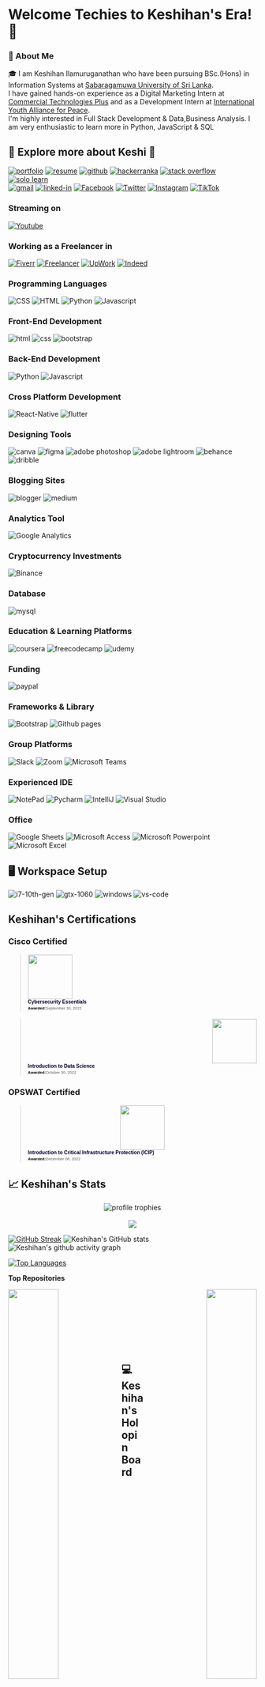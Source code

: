 # Welcome Techies to Keshihan's Era! 👋

### 🚀 About Me

🎓 I am Keshihan Ilamuruganathan who have been pursuing BSc.(Hons) in Information Systems at [Sabaragamuwa University of Sri Lanka](https://www.sab.ac.lk/). <br> 
I have gained hands-on experience as a Digital Marketing Intern at [Commercial Technologies Plus](https://www.commercialtp.com/) and as a Development Intern at [International Youth Alliance for Peace](https://iyap.global/). <br>
I'm highly interested in Full Stack Development & Data,Business Analysis. I am very enthusiastic to learn more in Python, JavaScript & SQL

## 🔗 Explore more about Keshi 🚀

[![portfolio](https://img.shields.io/badge/Portfolio-5340ff?style=for-the-badge&logo=Google-chrome&logoColor=white)](https://linktr.ee/keshihan)
[![resume](https://img.shields.io/badge/Resume-4285F4?style=for-the-badge&logo=read-the-docs&logoColor=white)](https://drive.google.com/file/d/1tpje7WdTM3NhV7Pdx9R4kv4EFE9Hmra7/view?usp=drive_open)
[![github](https://img.shields.io/badge/GitHub-000000?style=for-the-badge&logo=GitHub&logoColor=white)](https://github.com/keshihan019)
[![hackerranka](https://img.shields.io/badge/-Hackerrank-2EC866?style=for-the-badge&logo=HackerRank&logoColor=white)](https://www.hackerrank.com/keshihan0000)
[![stack overflow](https://img.shields.io/badge/Stack_Overflow-FE7A16?style=for-the-badge&logo=stack-overflow&logoColor=white)](https://stackoverflow.com/users/20063836/keshihan-ilamuruganathan)
[![solo learn](https://img.shields.io/badge/-Sololearn-3a464b?style=for-the-badge&logo=Sololearn&logoColor=white)](https://www.sololearn.com/profile/18131111) <br>
[![gmail](https://img.shields.io/badge/Gmail-D14836?style=for-the-badge&logo=Gmail&logoColor=white)](mailto:keshihan0000@gmail.com)
[![linked-in](https://img.shields.io/badge/Linked_In-0077B5?style=for-the-badge&logo=LinkedIn&logoColor=white)](https://www.linkedin.com/in/keshihan/)
[![Facebook](https://img.shields.io/badge/Facebook-1877F2?style=for-the-badge&logo=facebook&logoColor=white)](https://www.facebook.com/KeshihanIlamuruganathan)
[![Twitter](https://img.shields.io/badge/Twitter-1DA1F2?style=for-the-badge&logo=twitter&logoColor=white)](https://www.twitter.com/Keshihan4)
[![Instagram](https://img.shields.io/badge/Instagram-E4405F?style=for-the-badge&logo=instagram&logoColor=white)](https://www.instagram.com/keshihan_19)
[![TikTok](https://img.shields.io/badge/TikTok-000000?style=for-the-badge&logo=tiktok&logoColor=white)](https://www.tiktok.com/@keshihan_19)


### Streaming on

[![Youtube](https://img.shields.io/badge/YouTube-FF0000?style=for-the-badge&logo=youtube&logoColor=white)](https://www.youtube.com/channel/UCewC3HIV1PW4iQFncs8Nqxw)


### Working as a Freelancer in

[![Fiverr](https://img.shields.io/badge/fiverr-1DBF73?style=for-the-badge&logo=fiverr&logoColor=white)](https://www.fiverr.com/keshihan?up_rollout=true)
[![Freelancer](https://img.shields.io/badge/Freelancer-29B2FE?style=for-the-badge&logo=Freelancer&logoColor=white)](https://www.freelancer.com/u/keshihan19)
[![UpWork](https://img.shields.io/badge/UpWork-6FDA44?style=for-the-badge&logo=Upwork&logoColor=white)](https://www.upwork.com/freelancers/~015084858ff12e8415)
[![Indeed](https://img.shields.io/badge/Indeed-003A9B?style=for-the-badge&logo=Indeed&logoColor=white)](https://profile.indeed.com/?hl=en_US&co=US&from=gnav-title-webapp)



<!-- ## 🏅 Achievements


## 🛠️ Skills -->

### Programming Languages


![CSS](https://img.shields.io/badge/CSS3-1572B6?style=for-the-badge&logo=css3&logoColor=white)
![HTML](https://img.shields.io/badge/HTML5-E34F26?style=for-the-badge&logo=html5&logoColor=white)
![Python](https://img.shields.io/badge/Python-FFD43B?style=for-the-badge&logo=python&logoColor=blue)
![Javascript](https://img.shields.io/badge/JavaScript-323330?style=for-the-badge&logo=javascript&logoColor=F7DF1E)


### Front-End Development

<!-- ![next](https://img.shields.io/badge/Next-000000?style=for-the-badge&logo=nextdotjs&logoColor=FFFFFF) -->

![html](https://img.shields.io/badge/HTML5-E34F26?style=for-the-badge&logo=html5&logoColor=white)
![css](https://img.shields.io/badge/CSS3-1572B6?style=for-the-badge&logo=css3&logoColor=white)
![bootstrap](https://img.shields.io/badge/Bootstrap-563D7C?style=for-the-badge&logo=bootstrap&logoColor=white)


### Back-End Development

![Python](https://img.shields.io/badge/Python-FFD43B?style=for-the-badge&logo=python&logoColor=blue)
![Javascript](https://img.shields.io/badge/JavaScript-323330?style=for-the-badge&logo=javascript&logoColor=F7DF1E)



### Cross Platform Development

![React-Native](https://img.shields.io/badge/React-Native-28B6F6?style=for-the-badge&logo=React-Native&logoColor=white)
![flutter](https://img.shields.io/badge/Flutter-28B6F6?style=for-the-badge&logo=flutter&logoColor=white)


### Designing Tools

![canva](https://img.shields.io/badge/canva-00C4CC?style=for-the-badge&logo=canva&logoColor=white)
![figma](https://img.shields.io/badge/figma-000000?style=for-the-badge&logo=figma&logoColor=white)
![adobe photoshop](https://img.shields.io/badge/Adobe%20Photoshop-31A8FF?style=for-the-badge&logo=Adobe%20Photoshop&logoColor=black)
![adobe lightroom](https://img.shields.io/badge/Adobe%20Lightroom-31A8FF?style=for-the-badge&logo=Adobe%20Lightroom&logoColor=white)
![behance](https://img.shields.io/badge/Behance-0054F7?style=for-the-badge&logo=behance&logoColor=white)
![dribble](https://img.shields.io/badge/Dribbble-EA4C89?style=for-the-badge&logo=dribbble&logoColor=white)

### Blogging Sites

![blogger](https://img.shields.io/badge/Blogger-FF5722?style=for-the-badge&logo=blogger&logoColor=white)
![medium](https://img.shields.io/badge/Medium-12100E?style=for-the-badge&logo=medium&logoColor=white)

### Analytics Tool

![Google Analytics](https://img.shields.io/badge/Google%20Analytics-E37400?style=for-the-badge&logo=google%20analytics&logoColor=white)

### Cryptocurrency Investments

![Binance](https://img.shields.io/badge/Binance-FCD535?style=for-the-badge&logo=binance&logoColor=white)

### Database

![mysql](https://img.shields.io/badge/MySQL-005C84?style=for-the-badge&logo=mysql&logoColor=white)

### Education & Learning Platforms

![coursera](https://img.shields.io/badge/Coursera-0056D2?style=for-the-badge&logo=Coursera&logoColor=white)
![freecodecamp](https://img.shields.io/badge/freecodecamp-27273D?style=for-the-badge&logo=freecodecamp&logoColor=white)
![udemy](https://img.shields.io/badge/Udemy-EC5252?style=for-the-badge&logo=Udemy&logoColor=white)

### Funding

![paypal](https://img.shields.io/badge/PayPal-00457C?style=for-the-badge&logo=paypal&logoColor=white)

### Frameworks & Library

![Bootstrap](https://img.shields.io/badge/Bootstrap-563D7C?style=for-the-badge&logo=bootstrap&logoColor=white)
![Github pages](https://img.shields.io/badge/GitHub%20Pages-222222?style=for-the-badge&logo=GitHub%20Pages&logoColor=white)

 ### Group Platforms
 
 ![Slack](https://img.shields.io/badge/Slack-4A154B?style=for-the-badge&logo=slack&logoColor=white)
 ![Zoom](https://img.shields.io/badge/Zoom-2D8CFF?style=for-the-badge&logo=zoom&logoColor=white)
 ![Microsoft Teams](https://img.shields.io/badge/Microsoft_Teams-6264A7?style=for-the-badge&logo=microsoft-teams&logoColor=white)
 
### Experienced IDE

![NotePad](https://img.shields.io/badge/Notepad++-90E59A.svg?style=for-the-badge&logo=notepad%2B%2B&logoColor=black)
![Pycharm](https://img.shields.io/badge/PyCharm-000000.svg?&style=for-the-badge&logo=PyCharm&logoColor=white)
![IntelliJ](https://img.shields.io/badge/IntelliJ_IDEA-000000.svg?style=for-the-badge&logo=intellij-idea&logoColor=white)
![Visual Studio](https://img.shields.io/badge/Visual_Studio-5C2D91?style=for-the-badge&logo=visual%20studio&logoColor=white)

 ### Office 
 
 ![Google Sheets](https://img.shields.io/badge/Google%20Sheets-34A853?style=for-the-badge&logo=google-sheets&logoColor=white)
 ![Microsoft Access](https://img.shields.io/badge/Microsoft_Access-A4373A?style=for-the-badge&logo=microsoft-access&logoColor=white)
 ![Microsoft Powerpoint](https://img.shields.io/badge/Microsoft_PowerPoint-B7472A?style=for-the-badge&logo=microsoft-powerpoint&logoColor=white)
 ![Microsoft Excel](https://img.shields.io/badge/Microsoft_Excel-217346?style=for-the-badge&logo=microsoft-excel&logoColor=white)

## 🖥️ Workspace Setup

![i7-10th-gen](https://img.shields.io/badge/Intel-Core_i7_10th-0071C5?style=for-the-badge&logo=intel&logoColor=white)
![gtx-1060](https://img.shields.io/badge/NVIDIA-GTX_1060-76B900?style=for-the-badge&logo=nvidia&logoColor=white)
![windows](https://img.shields.io/badge/Windows_10-0078D6?style=for-the-badge&logo=windows&logoColor=white)
![vs-code](https://img.shields.io/badge/VS_Code-007ACC?style=for-the-badge&logo=Visual-Studio-Code&logoColor=white)

<!-- ![github contribution grid snake animation](https://raw.githubusercontent.com/keshihan/keshihan/output/github-contribution-grid-snake.svg) -->

## Keshihan's Certifications

### Cisco Certified

<blockquote align="left" class="badgr-badge" style="font-family: Helvetica, Roboto, &quot;Segoe UI&quot;, Calibri, sans-serif;"><a href="(https://www.credly.com/badges/5cb36340-97cd-4f91-b233-f3ac9b0616e8/public_url)"><img width="90px" height="90px" src="https://images.credly.com/size/680x680/images/054913b2-e271-49a2-a1a4-9bf1c1f9a404/CyberEssentials.png"></a><p class="badgr-badge-name" style="hyphens: auto; overflow-wrap: break-word; word-wrap: break-word;margin: 0; font-size: 10px; font-weight: 600; font-style: normal; font-stretch: normal; line-height: 1.25; letter-spacing: normal; text-align: left; color: #05012c;">Cybersecurity Essentials</p><p class="badgr-badge-date" style="margin: 0; font-size: 8px; font-style: normal; font-stretch: normal; line-height: 1.67; letter-spacing: normal; text-align: left; color: #555555;"><strong style="font-size: 8px; font-weight: bold; font-style: normal; font-stretch: normal; line-height: 1.67; letter-spacing: normal; text-align: left; color: #000;">Awarded:</strong>September 30, 2022</p></blockquote> <blockquote align="right" class="badgr-badge" style="font-family: Helvetica, Roboto, &quot;Segoe UI&quot;, Calibri, sans-serif;"><a href="(https://www.credly.com/badges/0a08fca4-b2fd-499b-94c3-4a6af582affd/public_url)"><img width="90px" height="90px" src="https://images.credly.com/size/680x680/images/b38a42e0-dc58-4ce2-b6c0-28d978e8aaad/image.png"></a><p class="badgr-badge-name" style="hyphens: auto; overflow-wrap: break-word; word-wrap: break-word;margin: 0; font-size: 10px; font-weight: 600; font-style: normal; font-stretch: normal; line-height: 1.25; letter-spacing: normal; text-align: left; color: #05012c;">Introduction to Data Science</p><p class="badgr-badge-date" style="margin: 0; font-size: 8px; font-style: normal; font-stretch: normal; line-height: 1.67; letter-spacing: normal; text-align: left; color: #555555;"><strong style="font-size: 8px; font-weight: bold; font-style: normal; font-stretch: normal; line-height: 1.67; letter-spacing: normal; text-align: left; color: #000;">Awarded:</strong>October 30, 2022</p></blockquote>


### OPSWAT Certified
<blockquote align="center" class="badgr-badge" style="font-family: Helvetica, Roboto, &quot;Segoe UI&quot;, Calibri, sans-serif;"><a href="(https://www.credly.com/badges/6b7e4575-991c-4a05-a989-3265675ff9a8/public_url)"><img width="90px" height="90px" src="https://images.credly.com/size/220x220/images/f9f3c533-9b5a-47eb-8a3e-5734663116c0/image.png"></a><p class="badgr-badge-name" style="hyphens: auto; overflow-wrap: break-word; word-wrap: break-word;margin: 0; font-size: 10px; font-weight: 600; font-style: normal; font-stretch: normal; line-height: 1.25; letter-spacing: normal; text-align: left; color: #05012c;">Introduction to Critical Infrastructure Protection (ICIP)</p><p class="badgr-badge-date" style="margin: 0; font-size: 8px; font-style: normal; font-stretch: normal; line-height: 1.67; letter-spacing: normal; text-align: left; color: #555555;"><strong style="font-size: 8px; font-weight: bold; font-style: normal; font-stretch: normal; line-height: 1.67; letter-spacing: normal; text-align: left; color: #000;">Awarded:</strong>December 06, 2022</p></blockquote>



<!-- ## 📝 Top Blog Posts -->

## 📈 Keshihan's Stats

<div align="center">
    <img src="https://github-profile-trophy.vercel.app/?username=keshihan019&row=1&column=6&margin-h=8&theme=darkhub&count_private=true&margin-w=15&no-frame=true" alt="profile trophies" />
    <br />
<!--     <img src="https://github-readme-stats.vercel.app/api?username=keshihan019&show_icons=true&hide_border=true" alt="Keshihan's GitHub Stats"> -->
    <br />
    <img src="https://komarev.com/ghpvc/?username=keshihan019">
</div>

[![GitHub Streak](http://github-readme-streak-stats.herokuapp.com?user=keshihan019&theme=radical&date_format=M%20j%5B%2C%20Y%5D)](https://git.io/streak-stats)
![Keshihan's GitHub stats](https://github-readme-stats.vercel.app/api?username=keshihan019&show_icons=true&theme=radical) 
![Keshihan's github activity graph](https://github-readme-activity-graph.vercel.app/graph?username=keshihan019&bg_color=141321&color=FE428E&line=4c8ed9&point=A9FEF7&area=true&hide_border=true)

<a href="https://github.com/keshihan019" align="left"><img src="https://github-readme-stats.vercel.app/api/top-langs/?username=keshihan019&langs_count=10&title_color=0891b2&text_color=ffffff&icon_color=0891b2&bg_color=000000&hide_border=true&locale=en&custom_title=Top%20%Languages" alt="Top Languages" /></a>

<b>Top Repositories</b>

<a href="https://github.com/keshihan019/UniJobs" align="left"><img align="left" width="45%" src="https://github-readme-stats.vercel.app/api/pin/?username=keshihan019&repo=UniJobs&title_color=0891b2&text_color=ffffff&icon_color=0891b2&bg_color=000000&hide_border=true&locale=en" /></a><a href="https://github.com/keshihan019/GroundHive" align="right"><img align="right" width="45%" src="https://github-readme-stats.vercel.app/api/pin/?username=keshihan019&repo=GroundHive&title_color=0891b2&text_color=ffffff&icon_color=0891b2&bg_color=000000&hide_border=true&locale=en" /></a></div><br /><br /><br /><br /><br /><br /><br />


## 💻 Keshihan's Holopin Board

[![@Keshihan's Holopin board](https://holopin.me/keshihan)](https://holopin.io/@keshihan)

<!-- <h2>:hammer_and_wrench: Languages and Tools :</h2>
<div style="display: flex; align-items: flex-start; align: center">
<table align="center">
  <tr>
    <td align="center" width="96">
        <img src="https://techstack-generator.vercel.app/react-icon.svg" alt="icon" width="65" height="65" />
      <br>React
    </td>
    <td align="center" width="96">
      <a href="#macropower-tech">
        <img src="https://techstack-generator.vercel.app/python-icon.svg" alt="icon" width="65" height="65" />
      </a>
      <br>Python
    </td>
    <td align="center" width="96">
        <img src="https://techstack-generator.vercel.app/js-icon.svg" alt="icon" width="65" height="65" />
      <br>JavaScript
    </td>
    <td align="center" width="96">
        <img src="https://techstack-generator.vercel.app/cpp-icon.svg" alt="icon" width="65" height="65" />
      <br>C++
    </td>
    <td align="center" width="96">
        <img src="https://techstack-generator.vercel.app/webpack-icon.svg" alt="icon" width="65" height="65" />
      <br>Webpack
    </td>
    <td align="center" width="96">
        <img src="https://techstack-generator.vercel.app/mysql-icon.svg" alt="icon" width="65" height="65" />
      <br>MySQL
    </td>
    <td align="center" width="96">
        <img src="https://techstack-generator.vercel.app/ts-icon.svg" alt="icon" width="65" height="65" />
      <br>TypeScript
    </td>
    <td align="center" width="96">
        <img src="https://techstack-generator.vercel.app/aws-icon.svg" alt="icon" width="65" height="65" />
      <br>AWS
    </td>
    <td align="center" width="96">
        <img src="https://techstack-generator.vercel.app/csharp-icon.svg" alt="icon" width="65" height="65" />
      <br>C#
    </td>
  </tr>
  <tr>
  <td align="center" width="96">
        <img src="https://techstack-generator.vercel.app/django-icon.svg" alt="icon" width="65" height="65" />
      <br>Django
    <td align="center" width="96">
        <img src="https://techstack-generator.vercel.app/github-icon.svg" alt="icon" width="65" height="65" />
      <br>Github
    </td>
    <td align="center" width="96"> 
        <img src="https://user-images.githubusercontent.com/25181517/192108372-f71d70ac-7ae6-4c0d-8395-51d8870c2ef0.png" width="48" height="48" alt="Git" />
      <br>Git
    </td>
    <td align="center"  width="96">
        <img src="https://skillicons.dev/icons?i=laravel" width="48" height="48" alt="Laravel" />
      <br>Laravel
    </td>
    <td align="center"  width="96">
        <img src="https://skillicons.dev/icons?i=html" width="48" height="48" alt="HTML5" />
      <br>HTML5
    </td>
    <td align="center" width="96">
        <img src="https://skillicons.dev/icons?i=css" width="48" height="48" alt="css" />
      <br>CSS
    </td>
    <td align="center"  width="96">
        <img src="https://skillicons.dev/icons?i=bootstrap" width="48" height="48" alt="bootstrap" />
      <br>Bootstrap
    </td>
    <td align="center" width="96">
        <img src="https://skillicons.dev/icons?i=tailwind" width="48" height="48" alt="tailwind" />
      <br>Tailwind
    </td>
    <td align="center" width="96">
        <img src="https://skillicons.dev/icons?i=jquery" width="48" height="48" alt="jQuery" />
      <br>jQuery
    </td>
  </tr>
 <tr>
      <td align="center" width="96">
        <img src="https://skillicons.dev/icons?i=mongodb" width="48" height="48" alt="MongoDB" />
      <br>MongoDB
    </td>
        <td align="center" width="96">
        <img src="https://skillicons.dev/icons?i=nodejs" width="48" height="48" alt="Nodejs" />
      <br>Nodejs
      </td>
      </td>
    <td align="center" width="96">
        <img src="https://skillicons.dev/icons?i=php" width="48" height="48" alt="PHP" />
      <br>PHP
    </td>
            <td align="center" width="96">
        <img src="https://skillicons.dev/icons?i=vscode" width="48" height="48" alt="VsCode" />
      <br>VsCode
    </td>
              <td align="center" width="96">
        <img src="https://skillicons.dev/icons?i=wordpress" width="48" height="48" alt="WordPress" />
      <br>WordPress
    </td>
              <td align="center" width="96">
        <img src="https://skillicons.dev/icons?i=vue" width="48" height="48" alt="Vue" />
      <br>Vue
    </td>
              <td align="center" width="96">
        <img src="https://skillicons.dev/icons?i=sass" width="48" height="48" alt="Sass" />
      <br>Sass
    </td>
              <td align="center" width="96">
        <img src="https://skillicons.dev/icons?i=graphql" width="48" height="48" alt="MySQL" />
      <br>GraphQL
    </td>
    <td align="center" width="96">
        <img src="https://skillicons.dev/icons?i=postgres" width="48" height="48" alt="PostgreSQL" />
      <br>PostgreSQL
    </td>
 </tr>
</table>
<br><br>

</div>
	
<br>
<br> 
-->
<br>
</p>
